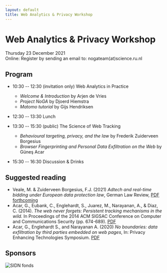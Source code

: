 ```yaml
---
layout: default
title: Web Analytics & Privacy Workshop
---
```


# Web Analytics & Privacy Workshop

Thursday 23 December 2021  
Online: Register by sending an email to: nogateam(at)science.ru.nl

## Program

* 10:30 -- 12:30 (invitation only) Web Analytics in Practice
	* _Welcome & Introduction_ by Arjen de Vries
	* _Project NoGA_ by Djoerd Hiemstra
	* _Matomo tutorial_ by Gijs Hendriksen

* 12:30 -- 13:30 Lunch

* 13:30 -- 15:30 (public) The Science of Web Tracking
	* _Behavioural targeting, privacy, and the law_ by Frederik Zuiderveen Borgesius 
	* _Browser Fingerprinting and Personal Data Exfiltration on the Web_ by Güneş Acar

* 15:30 -- 16:30 Discussion & Drinks 

## Suggested reading

* Veale, M. & Zuiderveen Borgesius, F.J. (2021) _Adtech and real-time bidding under European data protection law_, German Law Review, [PDF forthcoming](https://works.bepress.com/frederik-zuiderveenborgesius/66/)
* Acar, G., Eubank, C., Englehardt, S., Juarez, M., Narayanan, A., & Diaz, C. (2014). _The web never forgets: Persistent tracking mechanisms in the wild._ In Proceedings of the 2014 ACM SIGSAC Conference on Computer and Communications Security (pp. 674-689). [PDF](http://securewww.esat.kuleuven.be/cosic/publications/article-2457.pdf) 
* Acar, G., Englehardt S., and Narayanan A. (2020) _No boundaries: data exfiltration by third parties embedded on web pages_, In: Privacy Enhancing Technologies Symposium. [PDF](https://webtransparency.cs.princeton.edu/no_boundaries/assets/no-boundaries-pets2020.pdf)

## Sponsors

![SIDN fonds](/assets/img/sidnfondslogo.png)

